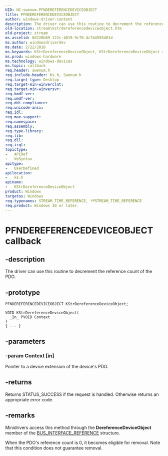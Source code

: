 ```yaml
---
UID: NC:swenum.PFNDEREFERENCEDEVICEOBJECT
title: PFNDEREFERENCEDEVICEOBJECT
author: windows-driver-content
description: The driver can use this routine to decrement the reference count of the PDO.
old-location: stream\kstrdereferencedeviceobject.htm
old-project: stream
ms.assetid: 8d220b69-122c-4019-9c70-4c744503481d
ms.author: windowsdriverdev
ms.date: 2/22/2018
ms.keywords: KStrDereferenceDeviceObject, KStrDereferenceDeviceObject routine [Streaming Media Devices], PFNDEREFERENCEDEVICEOBJECT, ks/KStrDereferenceDeviceObject, ksfunc_521a642c-7a09-416b-a883-09ec5af4f026.xml, stream.kstrdereferencedeviceobject
ms.prod: windows-hardware
ms.technology: windows-devices
ms.topic: callback
req.header: swenum.h
req.include-header: Ks.h, Swenum.h
req.target-type: Desktop
req.target-min-winverclnt: 
req.target-min-winversvr: 
req.kmdf-ver: 
req.umdf-ver: 
req.ddi-compliance: 
req.unicode-ansi: 
req.idl: 
req.max-support: 
req.namespace: 
req.assembly: 
req.type-library: 
req.lib: 
req.dll: 
req.irql: 
topictype:
-	APIRef
-	kbSyntax
apitype:
-	UserDefined
apilocation:
-	ks.h
apiname:
-	KStrDereferenceDeviceObject
product: Windows
targetos: Windows
req.typenames: STREAM_TIME_REFERENCE, *PSTREAM_TIME_REFERENCE
req.product: Windows 10 or later.
---
```


# PFNDEREFERENCEDEVICEOBJECT callback


## -description


The driver can use this routine to decrement the reference count of the PDO.


## -prototype


````
PFNDEREFERENCEDEVICEOBJECT KStrDereferenceDeviceObject;

VOID KStrDereferenceDeviceObject(
  _In_ PVOID Context
)
{ ... }
````


## -parameters




### -param Context [in]

Pointer to a device extension of the device's PDO.


## -returns



Returns STATUS_SUCCESS if the request is handled. Otherwise returns an appropriate error code.




## -remarks



Minidrivers access this method through the <b>DereferenceDeviceObject</b> member of the <a href="..\ks\ns-ks-bus_interface_reference.md">BUS_INTERFACE_REFERENCE</a> structure.

When the PDO's reference count is 0, it becomes eligible for removal. Note that this condition does not guarantee removal.



